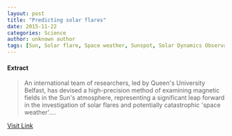 ```yaml
---
layout: post
title: "Predicting solar flares"
date: 2015-11-22
categories: Science
author: unknown author
tags: [Sun, Solar flare, Space weather, Sunspot, Solar Dynamics Observatory, Corona, Earth, Physics, Physical phenomena, Space science, Astronomy, Applied and interdisciplinary physics, Nature, Physical sciences, Outer space]
---
```





#### Extract
>An international team of researchers, led by Queen's University Belfast, has devised a high-precision method of examining magnetic fields in the Sun's atmosphere, representing a significant leap forward in the investigation of solar flares and potentially catastrophic 'space weather'....



[Visit Link](http://phys.org/news/2015-11-solar-flares.html)


